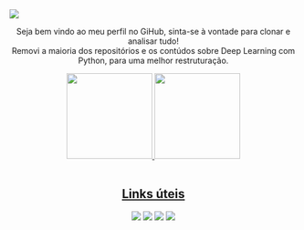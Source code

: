 <img src='https://user-images.githubusercontent.com/61066188/167682899-5924b626-267f-4eb6-93a3-923c2e545354.png'>

<p align="center">Seja bem vindo ao meu perfil no GiHub, sinta-se à vontade para clonar e analisar tudo! <br> Removi a maioria dos repositórios e os contúdos sobre Deep Learning com Python, para uma melhor restruturação.</p>
<div align="center">
  <a href="https://github.com/c4st1lh0">
  <img height="150em" src="https://github-readme-streak-stats.herokuapp.com/?user=castpy&theme=github-dark-blue">
  <img height="150em" src="https://github-readme-stats.vercel.app/api/top-langs/?username=castpy&layout=compact&langs_count=7&theme=github_dark"/>
</div>
<br>
<div align="center">
  <h2>Links úteis</h2>
  <a href="https://www.instagram.com/marcus_castpy/" target"_blank"><img src="https://img.icons8.com/fluency/48/000000/instagram-new.png"/></a>
  <a href="https://www.facebook.com/c4st1lh0/" target"_blank"><img src="https://img.icons8.com/fluency/48/000000/facebook-new.png"/></a>
  <a href="https://www.linkedin.com/in/castpy/" target"_blank"><img src="https://img.icons8.com/fluency/48/000000/linkedin-circled.png"/></a>
  <a href="https://castpy.github.io/" target"_blank"><img src="https://img.icons8.com/fluency/48/000000/internet.png"/></a>
</div>
